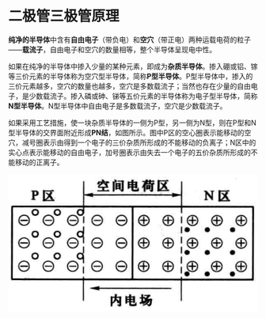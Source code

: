 # 二极管三极管原理

**纯净的半导体**中含有**自由电子**（带负电）和**空穴**（带正电）两种运载电荷的粒子——**载流子**，自由电子和空穴的数量相等，整个半导体呈现电中性。

如果在纯净的半导体中掺入少量的某种元素，即成为**杂质半导体**。掺入硼或铝、镓等三价元素的半导体称为空穴型半导体，简称**P型半导体**。P型半导体中，掺入的三价元素越多，空穴的数量也越多，空穴是多数载流子；当然也存在少量的自由电子，是少数载流子。掺入磷或砷、锑等五价元素的半导体称为电子型半导体，简称**N型半导体**。N型半导体中自由电子是多数载流子，空穴是少数载流子。

如果采用工艺措施，使一块杂质半导体的一侧为P型，另一侧为N型，则在P型和N型半导体的交界面附近形成**PN结**，如图所示。图中P区的空心圈表示能移动的空穴，减号圈表示由得到一个电子的三价杂质所形成的不能移动的负离子；N区中的实心点表示能移动的自由电子，加号圈表示由失去一个电子的五价杂质所形成的不能移动的正离子。

![](PasteImage/2023-06-15-11-43-51.png)

